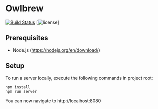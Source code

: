 Owlbrew
===========

[![Build Status](https://travis-ci.org/nyholmniklas/owlbrew.github.io.svg?branch=master)](https://travis-ci.org/nyholmniklas/owlbrew.github.io)
[![license](https://img.shields.io/github/license/mashape/apistatus.svg)]

Prerequisites
-------
- Node.js (https://nodejs.org/en/download/)

Setup
-------

To run a server locally, execute the following commands in project root:

```
npm install
npm run server
```

You can now navigate to http://localhost:8080